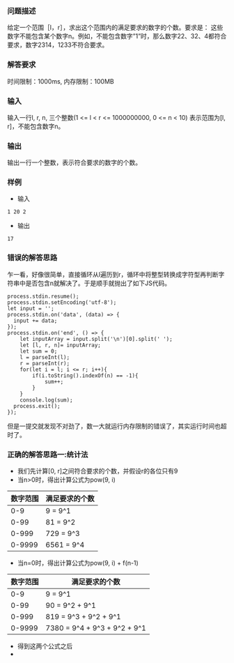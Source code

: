 ### 问题描述
给定一个范围［l，r］，求出这个范围内的满足要求的数字的个数。要求是：
这些数字不能包含某个数字n。例如，不能包含数字”1”时，那么数字22、32、4都符合要求，数字2314，1233不符合要求。
### 解答要求
时间限制：1000ms, 内存限制：100MB
### 输入
输入一行l, r, n, 三个整数(1 <= l < r <= 1000000000, 0 <= n < 10)
表示范围为[l, r]，不能包含数字n。

### 输出
输出一行一个整数，表示符合要求的数字的个数。

### 样例
- 输入
```
1 20 2
```
- 输出
```
17
```

### 错误的解答思路
乍一看，好像很简单，直接循环从l遍历到r，循环中将整型转换成字符型再判断字符串中是否包含n就解决了。于是顺手就抛出了如下JS代码。
```JS
process.stdin.resume();
process.stdin.setEncoding('utf-8');
let input = '';
process.stdin.on('data', (data) => {
  input += data;
});
process.stdin.on('end', () => {
    let inputArray = input.split('\n')[0].split(' ');
    let [l, r, n]= inputArray;
    let sum = 0;
    l = parseInt(l);
    r = parseInt(r);
    for(let i = l; i <= r; i++){
        if(i.toString().indexOf(n) == -1){
            sum++;
        }
    }
    console.log(sum);
  process.exit();
});
```
但是一提交就发现不对劲了，数一大就运行内存限制的错误了，其实运行时间也超时了。

### 正确的解答思路一:统计法
- 我们先计算[0, r]之间符合要求的个数，并假设r的各位只有9
- 当n>0时，得出计算公式为pow(9, i)

| 数字范围 | 满足要求的个数 |
| --- | --- |
| 0-9	| 9 = 9^1 |
| 0-99	| 81 = 9^2 |
| 0-999	| 729 = 9^3 |
| 0-9999	| 6561 = 9^4 |

- 当n=0时，得出计算公式为pow(9, i) + f(n-1)

|数字范围	| 满足要求的个数|
| --- | --- |
| 0-9	| 9 = 9^1 |
| 0-99	| 90 = 9^2 + 9^1 |
| 0-999	| 819 = 9^3 + 9^2 + 9^1 |
| 0-9999	| 7380 = 9^4 + 9^3 + 9^2 + 9^1 |

- 得到这两个公式之后
- 
